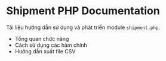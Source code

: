 # Shipment PHP Documentation

Tài liệu hướng dẫn sử dụng và phát triển module `shipment.php`.

- Tổng quan chức năng
- Cách sử dụng các hàm chính
- Hướng dẫn xuất file CSV
